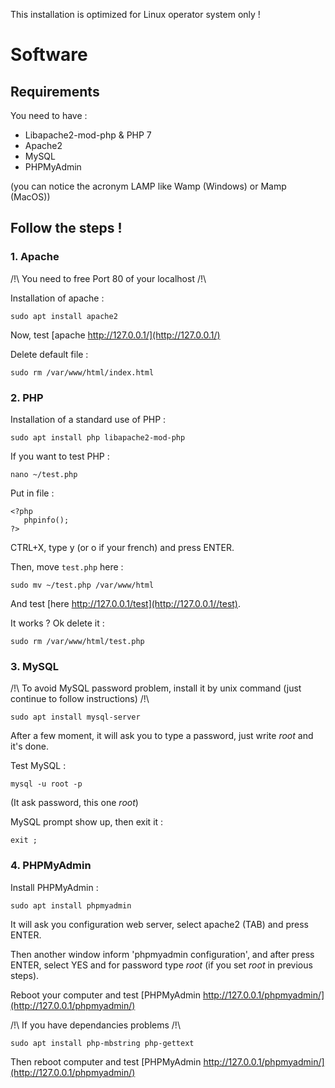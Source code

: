 This installation is optimized for Linux operator system only !

# Software

## Requirements

You need to have :
- Libapache2-mod-php & PHP 7
- Apache2
- MySQL
- PHPMyAdmin

(you can notice the acronym LAMP like Wamp (Windows) or Mamp (MacOS))

## Follow the steps !

### 1. Apache
/!\ You need to free Port 80 of your localhost /!\

Installation of apache :

`sudo apt install apache2`


Now, test [apache http://127.0.0.1/](http://127.0.0.1/)

Delete default file :

`sudo rm /var/www/html/index.html`

### 2. PHP

Installation of a standard use of PHP :

`sudo apt install php libapache2-mod-php`

If you want to test PHP :

`nano ~/test.php`

Put in file :
```
<?php
   phpinfo();
?>
```

CTRL+X, type y (or o if your french) and press ENTER.

Then, move `test.php` here :

`sudo mv ~/test.php /var/www/html`

And test [here http://127.0.0.1/test](http://127.0.0.1//test).

It works ? Ok delete it :

`sudo rm /var/www/html/test.php`

### 3. MySQL

/!\ To avoid MySQL password problem, install it by unix command (just continue to follow instructions) /!\

`sudo apt install mysql-server`

After a few moment, it will ask you to type a password, just write _root_ and it's done.

Test MySQL :

`mysql -u root -p`

(It ask password, this one _root_)

MySQL prompt show up, then exit it :

`exit ;`

### 4. PHPMyAdmin

Install PHPMyAdmin :

`sudo apt install phpmyadmin`

It will ask you configuration web server, select apache2 (TAB) and press ENTER.

Then another window inform 'phpmyadmin configuration', and after press ENTER, select YES and for password type _root_ (if you set _root_ in previous steps).

Reboot your computer and test [PHPMyAdmin http://127.0.0.1/phpmyadmin/](http://127.0.0.1/phpmyadmin/)

/!\ If you have dependancies problems /!\

`sudo apt install php-mbstring php-gettext`

Then reboot computer and test [PHPMyAdmin http://127.0.0.1/phpmyadmin/](http://127.0.0.1/phpmyadmin/)
